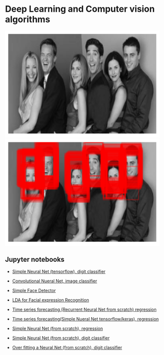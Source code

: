 # Deep Learning and Computer vision algorithms
<p align="center">
  <img src="friends1.png" height="350" width = "700">
  <img src="friends2.png" height="350" width = "700">
</p>

## Jupyter notebooks

- [Simple Neural Net (tensorflow), digit classifier](https://github.com/sebastiancoombs/Sebs-Data-Science-Skills/blob/main/Deep%20Learning/Artificial%20Neural%20Networks.ipynb)

- [Convolutional Nueral Net, image classifier](https://github.com/sebastiancoombs/Sebs-Data-Science-Skills/blob/main/Deep%20Learning/Convoutional%20Nueral%20network.ipynb)

- [Simple Face Detector](https://github.com/sebastiancoombs/Sebs-Data-Science-Skills/blob/main/Deep%20Learning/Simple%20Face%20Detector.ipynb)

- [LDA for Facial expression Recognition](https://github.com/sebastiancoombs/Sebs-Data-Science-Skills/blob/main/Deep%20Learning/LDA%20for%20face%20expression%20recognition.ipynb)

- [Time series forecasting,(Recurrent Neural Net from scratch) regression](https://github.com/sebastiancoombs/Sebs-Data-Science-Skills/blob/main/Deep%20Learning/Traffic%20forecasting%20Recurent%20Neural%20Network.ipynb)

- [Time series forecasting(Simple Nueral Net tensorflow/keras), regression](https://github.com/sebastiancoombs/Sebs-Data-Science-Skills/blob/main/Deep%20Learning/Time%20series%20forecasting%20Neural%20Network.ipynb)

- [Simple Neural Net (from scratch), regression](https://github.com/sebastiancoombs/Sebs-Data-Science-Skills/blob/main/Deep%20Learning/Simple%20neural%20net%20function%20approximation.ipynb)

- [Simple Neural Net (from scratch), digit classifier](https://github.com/sebastiancoombs/Sebs-Data-Science-Skills/blob/main/Deep%20Learning/Artificial%20Neural%20Networks.ipynb)

- [Over fitting a Neural Net (from scratch), digit classifier](https://github.com/sebastiancoombs/Sebs-Data-Science-Skills/blob/main/Deep%20Learning/Overfitting%20a%20Neural%20Network.ipynb)

